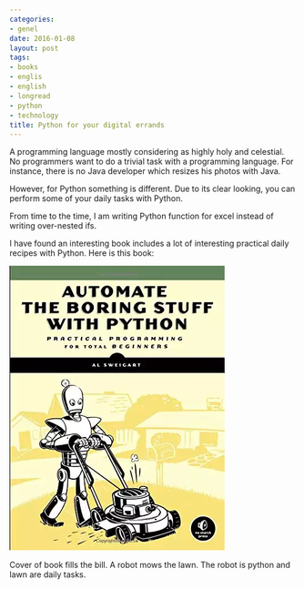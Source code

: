 ```yaml
---
categories:
- genel
date: 2016-01-08
layout: post
tags:
- books
- englis
- english
- longread
- python
- technology
title: Python for your digital errands
---
```


A programming language mostly considering as highly holy and celestial. No programmers want to do a trivial task with a programming language. For instance, there is no Java developer which resizes his photos with Java.

However, for Python something is different. Due to its clear looking, you can perform some of your daily tasks with Python.

From time to the time, I am writing Python function for excel instead of writing over-nested ifs. 

I have found an interesting book includes a lot of interesting practical daily recipes with Python. Here is this book:

![](/images/tumblr_inline_o0nkvmrXcj1r4exmc_540.png)

Cover of book fills the bill. A robot mows the lawn. The robot is python and lawn are daily tasks.
